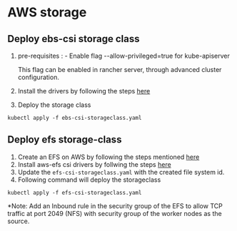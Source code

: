 # AWS storage

## Deploy ebs-csi storage class
1. pre-requisites : 
        - Enable flag --allow-privileged=true for kube-apiserver

   This flag can be enabled in rancher server, through advanced cluster configuration.

2.  Install the drivers by following the steps [here](https://github.com/kubernetes-sigs/aws-ebs-csi-driver/blob/master/docs/install.md#installation)
3. Deploy the storage class
```console
kubectl apply -f ebs-csi-storageclass.yaml
```

## Deploy efs storage-class
1. Create an EFS on AWS by following the steps mentioned [here](https://docs.aws.amazon.com/efs/latest/ug/gs-step-two-create-efs-resources.html) 
2. Install aws-efs csi drivers by follwing the steps [here](https://github.com/kubernetes-sigs/aws-efs-csi-driver#installation)
3. Update the `efs-csi-storageclass.yaml` with the created file system id.
4. Following command will deploy the storageclass
```console
kubectl apply -f efs-csi-storageclass.yaml 
```

*Note: Add an Inbound rule in the security group of the EFS to allow TCP traffic at port 2049 (NFS) with security group of the worker nodes as the source.
